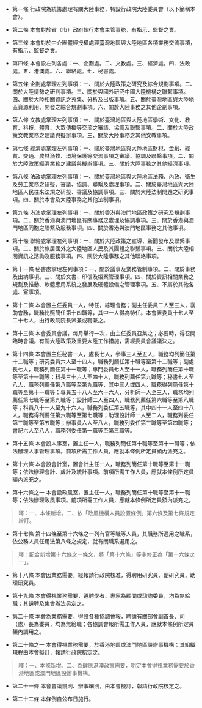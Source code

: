 * 第一條 行政院為統籌處理有關大陸事務，特設行政院大陸委員會（以下簡稱本會）。

* 第二條 本會對於省（市）政府執行本會主管事務，有指示、監督之責。

* 第三條 本會對於中介團體經授權處理臺灣地區與大陸地區各項業務交流事項，有指示、監督之責。

* 第四條 本會設左列各處：一、企劃處。二、文教處。三、經濟處。四、法政處。五、港澳處。六、聯絡處。七、秘書處。

* 第五條 企劃處掌理左列事項：一、關於大陸政策之研究及綜合規劃事項。二、關於大陸情勢之研判事項。三、關於與國外研究中國大陸機構之聯繫事項。四、關於大陸相關資訊之蒐集、分析及出版事項。五、關於臺灣地區與大陸地區資源利用、開發之綜合規劃事項。六、關於大陸事務之其他企劃事項。

* 第六條 文教處掌理左列事項：一、關於臺灣地區與大陸地區學術、文化、教育、科技、體育、大眾傳播等交流之審議、協調及聯繫事項。二、關於大陸政策文教業務之建議與擬辦事項。三、關於大陸事務之其他文教事項。

* 第七條 經濟處掌理左列事項：一、關於臺灣地區與大陸地區財稅、金融、經貿、交通、農林漁牧、環境保護等交流事項之審議、協調及聯繫事項。二、關於大陸政策經濟業務之建議與擬辦事項。三、關於大陸事務之其他經濟事項。

* 第八條 法政處掌理左列事項：一、關於臺灣地區與大陸地區法務、內政、衛生及勞工業務之研擬、審議、協調、聯繫及處理事項。二、關於臺灣地區與大陸地區人民往來法規之研擬、審議及協調事項。三、關於大陸法制問題之研究事項。四、關於本會及大陸事務之其他法制事項。

* 第九條 港澳處掌理左列事項：一、關於香港與澳門地區政策之研究及規劃事項。二、關於香港與澳門地區有關事務之處理及協調事項。三、關於香港與澳門地區同胞之聯繫及服務事項。四、關於香港與澳門地區事務之其他事項。

* 第十條 聯絡處掌理左列事項：一、關於大陸政策之宣導、新聞發布及聯繫事項。二、關於旅居國外之大陸地區人民及其團體之聯繫事項。三、關於大陸相關資訊之諮詢及服務事項。四、關於大陸事務之其他聯絡事項。

* 第十一條 秘書處掌理左列事項：一、關於議事及業務管制事項。二、關於事務及出納事項。三、關於文書、印信及檔案管理事項。四、關於資訊相關業務之規劃及推動、軟體應用系統之發展及硬體設備之管理事項。五、不屬於其他各處、室事項。

* 第十二條 本會置主任委員一人，特任，綜理會務；副主任委員二人至三人，襄助會務，職務比照簡任第十四職等，其中一人得為特任。本會置委員十七人至二十七人，由行政院院長派兼或聘兼之。

* 第十三條 本會委員會議，每月舉行一次，由主任委員召集之；必要時，得召開臨時會議。有關大陸政策及重要大陸工作措施，需經委員會議議決之。

* 第十四條 本會置主任秘書一人，處長七人，參事三人至五人，職務均列簡任第十二職等；研究委員六人至十四人，職務列簡任第十職等至第十二職等；副處長七人，職務列簡任第十一職等；專門委員七人至十一人，職務列簡任第十職等至第十一職等；科長三十六人至四十人，職務列薦任第九職等；秘書七人至八人，職務列薦任第八職等至第九職等，其中三人或四人，職務得列簡任第十職等至第十一職等；專員五十八人至六十六人，分析師一人至三人，職務均列薦任第七職等至第九職等；設計師二人至四人，職務列薦任第六職等至第八職等；科員八十一人至九十六人，職務列委任第五職等，其中四十一人至四十八人，職務得列薦任第六職等至第七職等；助理設計師一人至二人，職務列委任第三職等至第五職等；辦事員六人至八人，職務列委任第三職等至第四職等；書記六人至八人，職務列委任第一職等至第三職等。

* 第十五條 本會設人事室，置主任一人，職務列簡任第十職等至第十一職等；依法辦理人事管理事項。前項所需工作人員，應就本條例所定員額內派充之。

* 第十六條 本會設會計室，置會計主任一人，職務列簡任第十職等至第十一職等；依法辦理會計、歲計及統計事項。前項所需工作人員，應就本條例所定員額內派充之。

* 第十六條之一 本會設政風室，置主任一人，職務列簡任第十職等至第十一職等；依法辦理政風事項。前項所需工作人員，應就本條例所定員額內派充之。

> 釋：一、本條新增。二、依「政風機構人員設置條例」第六條及第七條規定增訂。

* 第十七條 第十四條至第十六條之一列有官等職等人員，其職務所適用之職系，依公務人員任用法第八條之規定，就有關職系選用之。

> 釋：配合新增第十六條之一條文，將「第十六條」等字修正為「第十六條之一」。

* 第十八條 本會因業務需要，經報請行政院核准，得聘用研究員、副研究員、助理研究員。

* 第十九條 本會得視業務需要，遴聘學者、專家為顧問或諮詢委員，均為無給職；其遴聘及集會辦法另定之。

* 第二十條 本會為業務需要，得設各種協調會報，聘請有關部會副首長、司（處）長為委員，均為無給職；各協調會報所需工作人員，應就本條例所定員額內調用之。

* 第二十條之一 本會得視業務需要，於香港地區或澳門地區設辦事機構；其組織規程由本會擬訂，報請行政院核定之。

> 釋：一、本條新增。二、為肆應港澳政策需要，明定本會得視業務需要於香港地區或澳門地區設辦事機構。

* 第二十一條 本會會議規則、辦事細則，由本會擬訂，報請行政院核定之。

* 第二十二條 本條例自公布日施行。

